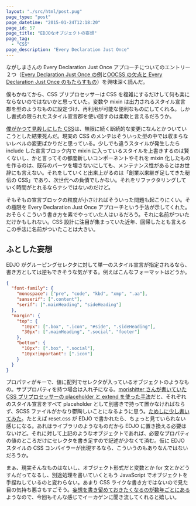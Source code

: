 ```yaml
---
layout: "./src/html/post.pug"
page_type: "post"
page_datetime: "2015-01-24T12:18:20"
page_id: 57
page_title: "EDJOなオブジェクトの妄想"
page_tag:
  - "CSS"
page_description: "Every Declaration Just Once"
---
```


ながしまさんの Every Declaration Just Once アプローチについてのエントリー２つ（[Every Declaration Just Once の例](http://hail2u.net/blog/webdesign/every-declaration-just-once-example.html)と[OOCSS の欠点と Every Declaration Just Once のもたらすもの](http://hail2u.net/blog/webdesign/oocss-drawbacks-and-gifts-of-every-declaration-just-once.html)）を興味深く読んだ。

僕もかねてから、CSS プリプロセッサーは CSS を複雑にするだけして何も楽にならないのではないかと思っていた。変数や mixin は出力されるスタイル宣言郡を型のようなものに設定づけ、再利用が可能な便利なものにしてくれる。しかし書式の限られたスタイル宣言郡を使い回すのは柔軟と言えるだろうか。

[僕がかつて見殺しにした CSS](/archives/54.html)は、無限に続く断続的な変更になんとかついていこうとした結果死んだ。現実の CSS のメンテはそういった型の中では収まらないレベルの変更ばかりだと思っている。少しでも違うスタイルが発生したら include した宣言ブロック内で mixin に入っているスタイルを上書きするのは賢くないし、かと言ってその都度新しいコンポーネントやそれを mixin 化したものを作るのは、既存のパーツを壊さないにしても、メンテナンス性があるとはお世辞にも言えない。それをしていくと出来上がるのは「創業以来継ぎ足してきた秘伝の CSS」であり、次世代への負債でしかない。それをリファクタリングしていく時間がとれるならナシではないのだけど。

そもそもの宣言ブロックの粒度が小さければそういった問題も起こりにくい。その極限を Every Declaration Just Once アプローチという手法が示してくれた。おそらくこういう書き方を素でやっていた人はいるだろう。それに名前がついただけかもしれない。CSS 設計に注目が集まっていた近年、回帰したとも言えるこの手法に名前がついたことは大きい。

## ふとした妄想

EDJO がグルーピングセレクタに対して単一のスタイル宣言が指定されるなら、書き方としては逆もできそうな気がする。例えばこんなフォーマットはどうか。

```json
{
  "font-family": {
    "monospace": ["pre", "code", "kbd", "xmp", ".aa"],
    "sanserif": [".content"],
    "serif": [".mainHeading", "sideHeading"]
  },
  "margin": {
    "top": {
      "10px": [".box", ".icon", "#side", ".sideHeading"],
      "30px": [".mainHeading", ".social", "footer"]
    },
    "bottom": {
      "10px": [".box", ".social"],
      "10px!important": [".icon"]
    }
  }
}
```

プロパティがキーで、値に配列でセレクタが入っているオブジェクトのようなもの。サブプロパティを持つ場合は入れ子になる。[morishitter さんが書いていた CSS プリプロセッサーの placeholder と extend を使った手法](http://morishitter.hatenablog.com/entry/2015/01/16/005343)だと、それぞれのスタイル宣言をすべて placeholder として別書きで持って置かなければならず、SCSS ファイルがかなり鬱陶しいことになるように思う。[ためしに少し書いてみた](http://sassmeister.com/gist/59645863c7dbe8c23f84)。たとえば reset.css が EDJO で書かれたら、ちょっと見ていられない感じになる。あれはライブラリのようなものだから EDJO に置き換える必要はないけど。それに対して上記のようなオブジェクトであれば、必要なプロパティの値のところだけにセレクタを書き足すので記述が少なくて済む。仮に EDJO スタイルの CSS コンパイラーが出現するなら、こういうのもありなんではないだろうか。

まぁ、現実そんなものはないし、オブジェクト形式だと変数とか for 文とかどうすんだってなるし、別途処理を書いていくともう JavaScript でオブジェクトを手捏ねしているのと変わらない。あまり CSS ライクな書き方ではないので見た目の気持ち悪さもすごそう。[妄想を書き留めておきたくなるのが数年ごとにある](/archives/23.html)ようなので、今回もそんな感じでイーカゲンに聞き流してくれると嬉しい。
